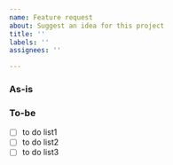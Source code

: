```yaml
---
name: Feature request
about: Suggest an idea for this project
title: ''
labels: ''
assignees: ''

---
```


### As-is

### To-be
- [ ] to do list1
- [ ] to do list2
- [ ] to do list3
